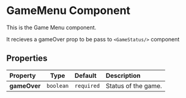 # GameMenu Component

This is the Game Menu component.

It recieves a gameOver prop to be pass to `<GameStatus/>` component

## Properties

| Property     | Type      | Default    | Description         |
| :----------- | --------- | :--------- | :------------------ |
| **gameOver** | `boolean` | `required` | Status of the game. |
